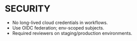 # SECURITY
- No long-lived cloud credentials in workflows.
- Use OIDC federation; env-scoped subjects.
- Required reviewers on staging/production environments.
